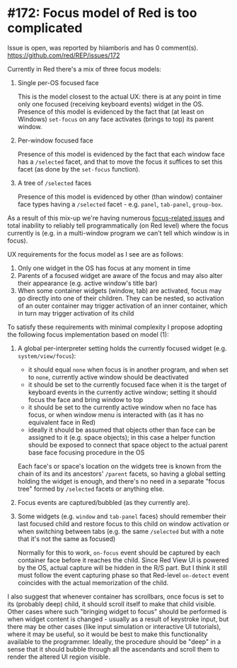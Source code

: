 
#172: Focus model of Red is too complicated
================================================================================
Issue is open, was reported by hiiamboris and has 0 comment(s).
<https://github.com/red/REP/issues/172>

Currently in Red there's a mix of three focus models:
1. Single per-OS focused face

   This is the model closest to the actual UX: there is at any point in time only one focused (receiving keyboard events) widget in the OS. Presence of this model is evidenced by the fact that (at least on Windows) `set-focus` on any face activates (brings to top) its parent window.
2. Per-window focused face

   Presence of this model is evidenced by the fact that each window face has a `/selected` facet, and that to move the focus it suffices to set this facet (as done by the `set-focus` function).
3. A tree of `/selected` faces

    Presence of this model is evidenced by other (than window) container face types having a `/selected` facet - e.g. `panel`, `tab-panel`, `group-box`.

As a result of this mix-up we're having numerous [focus-related issues](https://github.com/red/red/issues?q=is%3Aissue+is%3Aopen+focus) and total inability to reliably tell programmatically (on Red level) where the focus currently is (e.g. in a multi-window program we can't tell which window is in focus).

UX requirements for the focus model as I see are as follows:
1. Only one widget in the OS has focus at any moment in time
2. Parents of a focused widget are aware of the focus and may also alter their appearance (e.g. active window's title bar)
3. When some container widgets (window, tab) are activated, focus may go directly into one of their children. They can be nested, so activation of an outer container may trigger activation of an inner container, which in turn may trigger activation of its child

To satisfy these requirements with minimal complexity I propose adopting the following focus implementation based on model (1):
1. A global per-interpreter setting holds the currently focused widget (e.g. `system/view/focus`):
   - it should equal `none` when focus is in another program, and when set to `none`, currently active window should be deactivated
   - it should be set to the currently focused face when it is the target of keyboard events in the currently active window; setting it should focus the face and bring window to top
   - it should be set to the currently active window when no face has focus, or when window menu is interacted with (as it has no equivalent face in Red)
   - ideally it should be assumed that objects other than face can be assigned to it (e.g. space objects); in this case a helper function should be exposed to connect that space object to the actual parent base face focusing procedure in the OS

   Each face's or space's location on the widgets tree is known from the chain of its and its ancestors' `/parent` facets, so having a global setting holding the widget is enough, and there's no need in a separate "focus tree" formed by `/selected` facets or anything else.

2. Focus events are captured/bubbled (as they currently are).
3. Some widgets (e.g. `window` and `tab-panel` faces) should remember their last focused child and restore focus to this child on window activation or when switching between tabs (e.g. the same `/selected` but with a note that it's not the same as focused)

    Normally for this to work, `on-focus` event should be captured by each container face before it reaches the child. Since Red View UI is powered by the OS, actual capture will be hidden in the R/S part. But I think it still must follow the event capturing phase so that Red-level `on-detect` event coincides with the actual memorization of the child.

I also suggest that whenever container has scrollbars, once focus is set to its (probably deep) child, it should scroll itself to make that child visible. Other cases where such "bringing widget to focus" should be performed is when widget content is changed - usually as a result of keystroke input, but there may be other cases (like input simulation or interactive UI tutorials), where it may be useful, so it would be best to make this functionality available to the programmer. Ideally, the procedure should be "deep" in a sense that it should bubble through all the ascendants and scroll them to render the altered UI region visible.


